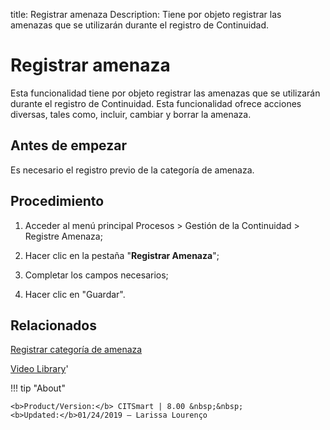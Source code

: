 title:  Registrar amenaza 
Description: Tiene por objeto registrar las amenazas que se utilizarán durante el registro de Continuidad. 
# Registrar amenaza

Esta funcionalidad tiene por objeto registrar las amenazas que se utilizarán durante el registro de Continuidad.
Esta funcionalidad ofrece acciones diversas, tales como, incluir, cambiar y borrar la amenaza.

Antes de empezar
----------------

Es necesario el registro previo de la categoría de amenaza.

Procedimiento
-------------

1.  Acceder al menú principal Procesos \> Gestión de la Continuidad \> Registre
    Amenaza;

2.  Hacer clic en la pestaña "**Registrar Amenaza**";

3.  Completar los campos necesarios;

4.  Hacer clic en "Guardar".

Relacionados
------------------

[Registrar categoría de amenaza](/es-es/citsmart-platform-9/processes/continuity/configuration/threat-category.html)

<i class='fa fa-youtube-play  fa-2x' style='color:#97ce17;vertical-align: middle;'> </i> [Video Library](https://www.youtube.com/playlist?list=PLB5qK2uzf2RMHcgQuDIzcuLqoHXYfihz1)'

!!! tip "About"

    <b>Product/Version:</b> CITSmart | 8.00 &nbsp;&nbsp;
    <b>Updated:</b>01/24/2019 – Larissa Lourenço
